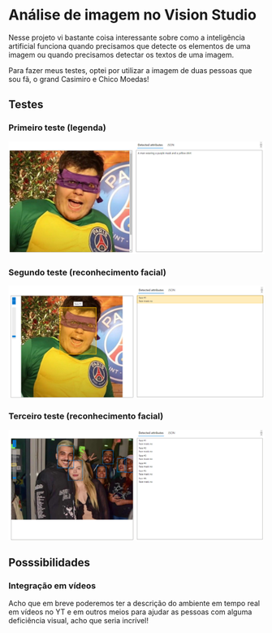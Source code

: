 # Análise de imagem no Vision Studio
Nesse projeto vi bastante coisa interessante sobre como a inteligência artificial funciona quando precisamos que detecte os elementos de uma imagem ou quando precisamos detectar os textos de uma imagem. 

Para fazer meus testes, optei por utilizar a imagem de duas pessoas que sou fã, o grand Casimiro e Chico Moedas!

## Testes

### Primeiro teste (legenda)
![casimiro](output/teste1.png)

### Segundo teste (reconhecimento facial)
![casimiro](output/teste2.png)

### Terceiro teste (reconhecimento facial)
![chico](output/teste3.png)

## Posssibilidades

### Integração em vídeos
Acho que em breve poderemos ter a descrição do ambiente em tempo real em vídeos no YT e em outros meios para ajudar as pessoas com alguma deficiência visual, acho que seria incrível!